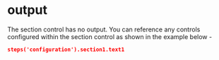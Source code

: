 # output

The section control has no output. You can reference any controls configured within the section control as shown in the example below -

```json
steps('configuration').section1.text1
```
